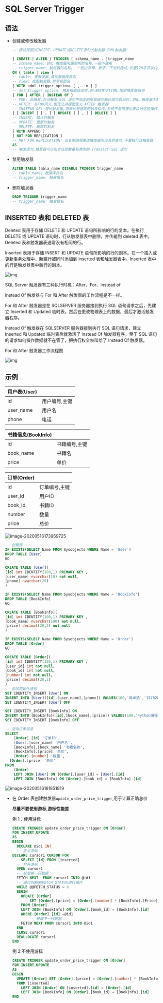 # SQL Server Trigger

## 语法

*   创建或修改触发器

    ```sql
    -- 表或视图的INSERT、UPDATE或DELETE语句的触发器（DML触发器）

    { CREATE | ALTER } TRIGGER [ schema_name . ]trigger_name
    -- schema_name: DML 触发器所属架构的名称,一般不使用
    -- trigger_name: 触发器的名称。 一般由字母、数字、下划线构成,长度128字符以内
    ON { table | view }
    -- table: 表触发器,填写数据库表名
    -- view: 视图触发器,填写视图名
    [ WITH <dml_trigger_option> [ ,...n ] ]
    -- dml_trigger_option: 触发器高级选项,例:ENCRYPTION,加密触发器语句
    { FOR | AFTER | INSTEAD OF }
    -- FOR: 后触发,仅当触发 SQL 语句中指定的所有操作都已成功启动时，DML 触发器才触发。 所有引用级联操作和约束检查也必须在此触发器触发前成功启动。
    -- AFTER: 与FOR同义,但无法对视图定义 AFTER 触发器
    -- INSTEAD OF: 替代触发器,用来代替通常的触发动作,系统不是直接对表执行这些操作,而是把操作内容交给触发器,因为INSTEAD OF 触发器的动作要早于表的约束处理。每个INSERT、UPDATE 或 DELETE 语句只能有一个 INSTEAD OF 触发器
    { [ INSERT ] [ , ] [ UPDATE ] [ , ] [ DELETE ] }
    -- INSERT: 插入时触发
    -- UPDATE: 更新时触发
    -- DELETE: 删除时触发
    [ WITH APPEND ]
    [ NOT FOR REPLICATION ]
    -- NOT FOR REPLICATION: 当复制进程更改触发器所涉及的表时,不要执行该触发器
    AS
    -- 触发语句,触发器可以包含任意数量和类型的 Transact-SQL 语句
    ```
*   禁用触发器

    ```sql
    ALTER TABLE tabla_name DISABLE TRIGGER trigger_name
    -- tabla_name: 数据库表名
    -- trigger_name: 触发器名
    ```
*   删除触发器

    ```sql
    DROP TRIGGER trigger_name
    -- trigger_name: 触发器名
    ```

## INSERTED 表和 DELETED 表

Deleted 表用于存储 DELETE 和 UPDATE 语句所影响的行的复本。在执行 DELETE 或 UPDATE 语句时，行从触发器表中删除，并传输到 deleted 表中。Deleted 表和触发器表通常没有相同的行。

Inserted 表用于存储 INSERT 和 UPDATE 语句所影响的行的副本。在一个插入或更新事务处理中，新建行被同时添加到 inserted 表和触发器表中。Inserted 表中的行是触发器表中新行的副本。

![img](../.gitbook/assets/16966148-f1ed5bee6147d263.png)

SQL Server 触发器有三种执行时机：After、For、Instead of

Instead Of 触发器与 For 和 After 触发器的工作流程是不一样。

For 和 After 触发器是在 SQLSERVER 服务器接到执行 SQL 语句请求之后，先建立 Inserted 和 Updated 临时表，然后在更改物理表上的数据，最后才激活触发器程序。

Instead Of 触发器在 SQLSERVER 服务器接到执行 SQL 语句请求，建立 Inserted 和 Updated 临时表后就激活了 Instead Of 触发器程序，至于 SQL 语句的请求如何操作数据就不在管了，把执行权全权叫给了 Instead Of 触发器。

For 和 After 触发器工作流程图

![img](../.gitbook/assets/16966148-21ca2f0fef668a50.png)

## 示例

| 用户表(User)  |         |
| ---------- | ------- |
| id         | 用户编号,主键 |
| user\_name | 用户名     |
| phone      | 电话      |

| 书籍信息(BookInfo) |         |
| -------------- | ------- |
| id             | 书籍编号,主键 |
| book\_name     | 书籍名     |
| price          | 单价      |

| 订单(Order) |         |
| --------- | ------- |
| id        | 订单编号,主键 |
| user\_id  | 用户ID    |
| book\_id  | 书籍ID    |
| number    | 数量      |
| price     | 总价      |

![image-20200516173959725](../.gitbook/assets/image-20200516173959725.png)

```sql
-- 创建表
IF EXISTS(SELECT Name FROM Sysobjects WHERE Name = 'User')
DROP TABLE [User]
GO

CREATE TABLE [User](
[id] int IDENTITY(100,1) PRIMARY KEY ,
[user_name] nvarchar(10) not null,
[phone] nvarchar(20)
)

IF EXISTS(SELECT Name FROM Sysobjects WHERE Name = 'BookInfo')
DROP TABLE [BookInfo]
GO

CREATE TABLE [BookInfo](
[id] int IDENTITY(100,1) PRIMARY KEY ,
[book_name] nvarchar(100) not null,
[price] decimal(20,2) not null
)

IF EXISTS(SELECT Name FROM Sysobjects WHERE Name = 'Order')
DROP TABLE [Order]
GO

CREATE TABLE [Order](
[id] int IDENTITY(100,1) PRIMARY KEY ,
[user_id] int not null,
[book_id] int not null,
[number] int not null,
[price] decimal(20,2)
)
-- 添加初始化语句
SET IDENTITY_INSERT [User] ON
INSERT INTO [User]([id],[user_name],[phone]) VALUES(100,'周卓浩','15782825513'),(101,'张悌斯','18269893952'),(102,'孙来笙','15907734953'),(103,'岳列洋','18042932995')
SET IDENTITY_INSERT [User] OFF

SET IDENTITY_INSERT [BookInfo] ON
INSERT INTO [BookInfo]([id],[book_name],[price]) VALUES(100,'Python编程 从入门到实践','65.00'),(101,'征服：如何赢得客户','52.20'),(102,'图解急救知识百科','75.80'),(103,'货币战争4 ：战国时代','45.50')
SET IDENTITY_INSERT [BookInfo] OFF

-- 查询订单信息
SELECT
	[Order].[id] '订单ID',
	[User].[user_name] '用户名',
	[BookInfo].[book_name] '书籍名称',
	[BookInfo].[price] '单价',
	[Order].[number] '数量',
  [Order].[price] '总价'
FROM
	[Order]
	LEFT JOIN [User] ON [Order].[user_id] = [User].[id]
	LEFT JOIN [BookInfo] ON [Order].[book_id] = [BookInfo].[id]
```

![image-20200516181851819](../.gitbook/assets/image-20200516181851819.png)

*   在 Order 表创建触发器`update_order_price_trigger`,用于计算正确总价

    **尽量不要使用游标,游标性能差**

    例 1：使用游标

    ```sql
    CREATE TRIGGER update_order_price_trigger ON [Order]
    FOR INSERT,UPDATE
    AS
    BEGIN
      DECLARE @id1 INT
      -- 定义游标
    DECLARE cursor1 CURSOR FOR
        SELECT [id] FROM [inserted]
      -- 打开游标
      OPEN cursor1
      -- 获取第一行数据
      FETCH NEXT  FROM cursor1 INTO @id1
      -- 通过判断@@FETCH_STATUS进行循环
      WHILE @@FETCH_STATUS = 0
      BEGIN
        UPDATE [Order]
    		SET [Order].[price] = [Order].[number] * [BookInfo].[Price]
        FROM [Order]
        LEFT JOIN [BookInfo] ON [Order].[book_id] = [BookInfo].[id]
        WHERE [Order].[id] =@id1
    		-- 获取下一行数据
        FETCH NEXT FROM cursor1 INTO @id1
      END
      CLOSE cursor1
      DEALLOCATE cursor1
    END
    ```

    例 2:不使用游标

    ```sql
    CREATE TRIGGER update_order_price_trigger ON [Order]
    FOR INSERT,UPDATE
    AS
    BEGIN
      UPDATE [Order] SET [Order].[price] = [Order].[number] * [BookInfo].[Price]
      FROM [inserted]
    	LEFT JOIN [Order] ON [inserted].[id] = [Order].[id]
    	LEFT JOIN [BookInfo] ON [Order].[book_id] = [BookInfo].[id]
    END
    ```
